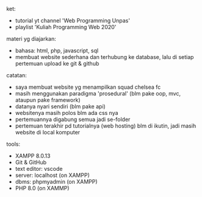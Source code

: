 ket:
- tutorial yt channel 'Web Programming Unpas'
- playlist 'Kuliah Programming Web 2020'

materi yg diajarkan:
- bahasa: html, php, javascript, sql
- membuat website sederhana dan terhubung ke database, lalu di setiap pertemuan upload ke git & github

catatan:
- saya membuat website yg menampilkan squad chelsea fc
- masih menggunakan paradigma 'prosedural' (blm pake oop, mvc, ataupun pake framework)
- datanya nyari sendiri (blm pake api)
- websitenya masih polos blm ada css nya
- pertemuannya digabung semua jadi se-folder
- pertemuan terakhir pd tutorialnya (web hosting) blm di ikutin, jadi masih website di local komputer

tools:
- XAMPP 8.0.13
- Git & GitHub
- text editor: vscode
- server: localhost (on XAMPP)
- dbms: phpmyadmin (on XAMPP)
- PHP 8.0 (on XAMMP)
